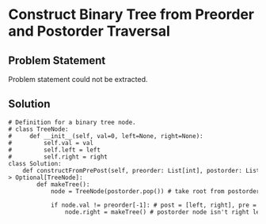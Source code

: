 # Construct Binary Tree from Preorder and Postorder Traversal

## Problem Statement

Problem statement could not be extracted.

## Solution

```unknown
# Definition for a binary tree node.
# class TreeNode:
#     def __init__(self, val=0, left=None, right=None):
#         self.val = val
#         self.left = left
#         self.right = right
class Solution:
    def constructFromPrePost(self, preorder: List[int], postorder: List[int]) -> Optional[TreeNode]:
        def makeTree():            
            node = TreeNode(postorder.pop()) # take root from postorder, now is [left, right]

            if node.val != preorder[-1]: # post = [left, right], pre = [root, left, right]
                node.right = makeTree() # postorder node isn't right leaf, build right subtree

```